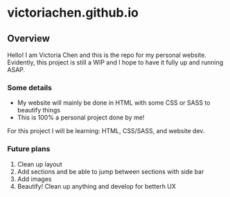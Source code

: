 # victoriachen.github.io

## Overview
Hello! I am Victoria Chen and this is the repo for my personal website. Evidently, this project is still a WIP and I hope to have it fully up and running ASAP.

### Some details
* My website will mainly be done in HTML with some CSS or SASS to beautify things
* This is 100% a personal project done by me! 

For this project I will be learning: HTML, CSS/SASS, and website dev.

### Future plans
1. Clean up layout
2. Add sections and be able to jump between sections with side bar
3. Add images
4. Beautify! Clean up anything and develop for betterh UX
